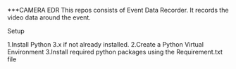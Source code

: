 ***CAMERA EDR
This repos consists of Event Data Recorder. It records the video data around the event.

Setup

1.Install Python 3.x if not already installed.
2.Create a Python Virtual Environment
3.Install required python packages using the Requirement.txt file
